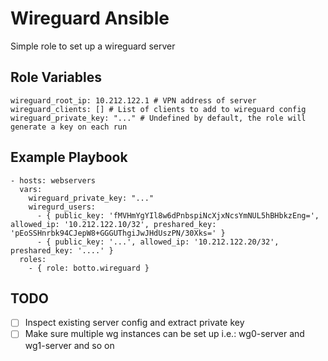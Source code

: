 # Wireguard Ansible

Simple role to set up a wireguard server

## Role Variables
    wireguard_root_ip: 10.212.122.1 # VPN address of server
    wireguard_clients: [] # List of clients to add to wireguard config
    wireguard_private_key: "..." # Undefined by default, the role will generate a key on each run


## Example Playbook

    - hosts: webservers
      vars:
        wireguard_private_key: "..."
        wiregurd_users:
          - { public_key: 'fMVHmYgYIl8w6dPnbspiNcXjxNcsYmNUL5hBHbkzEng=', allowed_ip: '10.212.122.10/32', preshared_key: 'pEoSSHnrbk94CJepW8+GGGUThgiJwJHdUszPN/30Xks=' }
          - { public_key: '...', allowed_ip: '10.212.122.20/32', preshared_key: '....' }
      roles:
        - { role: botto.wireguard }

## TODO
- [ ] Inspect existing server config and extract private key
- [ ] Make sure multiple wg instances can be set up i.e.: wg0-server and wg1-server and so on
